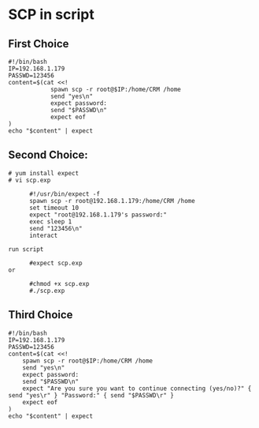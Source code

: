 SCP in script
===============

## First Choice

    #!/bin/bash
    IP=192.168.1.179
    PASSWD=123456
    content=$(cat <<!
                spawn scp -r root@$IP:/home/CRM /home
                send "yes\n"
                expect password:
                send "$PASSWD\n"
                expect eof
    )
    echo "$content" | expect

## Second Choice:

    # yum install expect
    # vi scp.exp

          #!/usr/bin/expect -f
          spawn scp -r root@192.168.1.179:/home/CRM /home
          set timeout 10
          expect "root@192.168.1.179's password:"
          exec sleep 1
          send "123456\n"
          interact

    run script

          #expect scp.exp
    or

          #chmod +x scp.exp
          #./scp.exp

## Third Choice

    #!/bin/bash
    IP=192.168.1.179
    PASSWD=123456
    content=$(cat <<!
        spawn scp -r root@$IP:/home/CRM /home
        send "yes\n"
        expect password:
        send "$PASSWD\n"
        expect "Are you sure you want to continue connecting (yes/no)?" { send "yes\r" } "Password:" { send "$PASSWD\r" }
        expect eof
    )
    echo "$content" | expect
